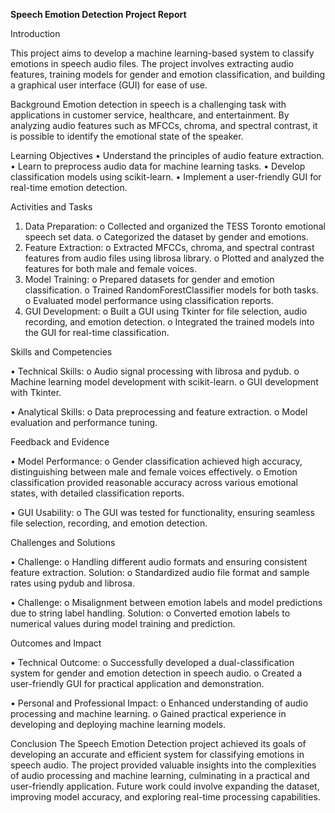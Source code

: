 **Speech Emotion Detection Project Report**

Introduction

This project aims to develop a machine learning-based system to classify emotions in speech audio files. The project involves extracting audio features, training models for gender and emotion classification, and building a graphical user interface (GUI) for ease of use.

Background
Emotion detection in speech is a challenging task with applications in customer service, healthcare, and entertainment. By analyzing audio features such as MFCCs, chroma, and spectral contrast, it is possible to identify the emotional state of the speaker.

Learning Objectives
•	Understand the principles of audio feature extraction.
•	Learn to preprocess audio data for machine learning tasks.
•	Develop classification models using scikit-learn.
•	Implement a user-friendly GUI for real-time emotion detection.

Activities and Tasks

1.	Data Preparation:
o	Collected and organized the TESS Toronto emotional speech set data.
o	Categorized the dataset by gender and emotions.
2.	Feature Extraction:
o	Extracted MFCCs, chroma, and spectral contrast features from audio files using librosa library.
o	Plotted and analyzed the features for both male and female voices.
3.	Model Training:
o	Prepared datasets for gender and emotion classification.
o	Trained RandomForestClassifier models for both tasks.
o	Evaluated model performance using classification reports.
4.	GUI Development:
o	Built a GUI using Tkinter for file selection, audio recording, and emotion detection.
o	Integrated the trained models into the GUI for real-time classification.

Skills and Competencies

•	Technical Skills:
o	Audio signal processing with librosa and pydub.
o	Machine learning model development with scikit-learn.
o	GUI development with Tkinter.

•	Analytical Skills:
o	Data preprocessing and feature extraction.
o	Model evaluation and performance tuning.

Feedback and Evidence

•	Model Performance:
o	Gender classification achieved high accuracy, distinguishing between male and female voices effectively.
o	Emotion classification provided reasonable accuracy across various emotional states, with detailed classification reports.

•	GUI Usability:
o	The GUI was tested for functionality, ensuring seamless file selection, recording, and emotion detection.

Challenges and Solutions

•	Challenge:
o	Handling different audio formats and ensuring consistent feature extraction.
Solution:
o	Standardized audio file format and sample rates using pydub and librosa.

•	Challenge:
o	Misalignment between emotion labels and model predictions due to string label handling.
Solution:
o	Converted emotion labels to numerical values during model training and prediction.

Outcomes and Impact

•	Technical Outcome:
o	Successfully developed a dual-classification system for gender and emotion detection in speech audio.
o	Created a user-friendly GUI for practical application and demonstration.

•	Personal and Professional Impact:
o	Enhanced understanding of audio processing and machine learning.
o	Gained practical experience in developing and deploying machine learning models.

Conclusion
The Speech Emotion Detection project achieved its goals of developing an accurate and efficient system for classifying emotions in speech audio. The project provided valuable insights into the complexities of audio processing and machine learning, culminating in a practical and user-friendly application. Future work could involve expanding the dataset, improving model accuracy, and exploring real-time processing capabilities.


